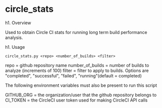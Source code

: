 # circle_stats

h1. Overview

Used to obtain Circle CI stats for running long term build performance analysis.

h1. Usage

`circle_stats.py <repo> <number_of_builds> <filter>`

repo = github repository name
number_of_builds = number of builds to analyze (increments of 100)
filter = filter to apply to builds. Options are "completed", "successful", "failed", "running"(default = completed)

The following environment variables must also be present to run this script

GITHUB_ORG = the organization/user that the github repository belongs to
CI_TOKEN = the CircleCI user token used for making CircleCI API calls